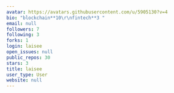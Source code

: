 ```yaml
---
avatar: https://avatars.githubusercontent.com/u/5905130?v=4
bio: "blockchain**10\r\nfintech**3 "
email: null
followers: 7
following: 3
forks: 1
login: laisee
open_issues: null
public_repos: 30
stars: 3
title: laisee
user_type: User
website: null
---
```

